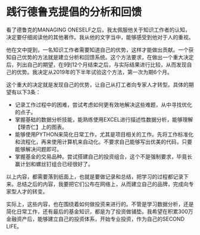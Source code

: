 # 践行德鲁克提倡的分析和回馈

看了德鲁克的MANAGING ONESELF之后，我太佩服他关于知识工作者的认知，决定要仔细阅读他的其他著作。我从他的文字当中，能够感受到他对于人的重视。

他在文中提到，一名知识工作者需要知道自己的优势，这样才能做出贡献。一个获知自己优势的方法就是建立分析和回馈系统。这个方法要求，在做出一个重大决定后，列出自己的期望，在9到12个月结束之后，与实际结果进行比较，从而发现自己的优势。我决定从2019年的下半年试验这个方法，第一次为期6个月。

这个重大的决定就是发现自己的优势，让自己从打工者向专家人才转型。具体的期望有以下3条：

* 记录工作过程中的困难，尝试考虑如何更有效地解决这些难题，从中寻找优化的点子。
* 掌握基础的数据分析技能，能熟练使用EXCEL进行描述性数据分析，能够理解【理杏仁】上的图表。
* 能够使用PYTHON来简化日常工作，尤其是项目相关的工作。先将工作标准化和流程化，再来使用计算机来自动化。不要求自己能够写出优美的代码，只要能够解决问题即可。
* 掌握基金的交易品种。尝试搭建自己的投资组合，这个不是强制要求，毕竟长赢计划和螺丝钉组合已经很好了。

以上内容，都需要落到纸面上，也就是要做记录和总结，把学习的过程都记录下来。总结之后的内容，我要把它们公布在网络上，从而建立自己的品牌，完成向专家型人才的转变。

实际上，这些内容，也在围绕着如何做投资来进行的。不管是学习数据分析，还是简化日常工作，还有最后的基金知识，都是为了投资做铺垫。我希望在积累300万金融资产后，能够建立自己的投资体系，开始专业投资，作为自己的SECOND LIFE。